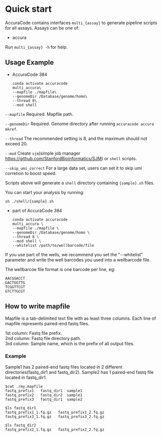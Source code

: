 # Quick start

AccuraCode contains interfaces `multi_{assay}` to generate pipeline scripts for all assays. Assays can be one of:

- accura

Run `multi_{assay} -h` for help.


## Usage Example

- AccuraCode 384

	```
	conda activate accuracode
	multi_accura\
 	--mapfile ./mapfile\
 	--genomeDir /Database/genome/homo\
 	--thread 8\
 	--mod shell
 	```
`--mapfile` Required. Mapfile path.

`--genomeDir` Required. Genome directory after running `accuracode accura mkref`.

`--thread` The recommended setting is 8, and the maximum should not exceed 20.

`--mod` Create `sjm`(simple job manager https://github.com/StanfordBioinformatics/SJM) or `shell` scripts. 

`--skip_umi_correct` For a large data set, users can set it to skip umi corretion to boost speed.

Scripts above will generate a `shell` directory containing `{sample}.sh` files.

You can start your analysis by running:
```
sh ./shell/{sample}.sh
```

- part of AccuraCode 384
	```
	conda activate accuracode
	multi_accura \
 	--mapfile ./mapfile \
 	--genomeDir /Database/genome/homo \
 	--thread 8 \
 	--mod shell \
	--whitelist /path/to/wellbarcode/file
	```

If you use part of the wells, we recommend you set the "--whitelist" parameter and write the well barcodes you used into a wellbarcode file.

The wellbarcoe file format is one barcode per line, eg:
```
AACGGACCT
GACTGGTTG
TCGGTTCGT
GTCTTGCGT
```




## How to write mapfile

Mapfile is a tab-delimited text file with as least three columns. Each line of mapfile represents paired-end fastq files.

1st column: Fastq file prefix.  
2nd column: Fastq file directory path.  
3rd column: Sample name, which is the prefix of all output files.  

### Example

Sample1 has 2 paired-end fastq files located in 2 different directories(fastq_dir1 and fastq_dir2). Sample2 has 1 paired-end fastq file located in fastq_dir1.
```
$cat ./my.mapfile
fastq_prefix1	fastq_dir1	sample1
fastq_prefix2	fastq_dir2	sample1
fastq_prefix3	fastq_dir1	sample2

$ls fastq_dir1
fastq_prefix1_1.fq.gz	fastq_prefix1_2.fq.gz
fastq_prefix3_1.fq.gz	fastq_prefix3_2.fq.gz

$ls fastq_dir2
fastq_prefix2_1.fq.gz	fastq_prefix2_2.fq.gz
```


 
